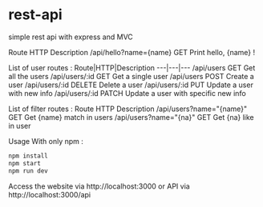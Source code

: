 # rest-api
simple rest api with express and MVC

Route                   HTTP  Description
/api/hello?name={name}  GET   Print hello, {name} !

List of user routes :
Route|HTTP|Description
---|---|---
/api/users      GET     Get all the users
/api/users/:id  GET     Get a single user
/api/users      POST    Create a user
/api/users/:id  DELETE  Delete a user
/api/users/:id  PUT     Update a user with new info
/api/users/:id  PATCH   Update a user with specific new info

List of filter routes :
Route                     HTTP  Description
/api/users?name="{name}"  GET   Get {name} match in users
/api/users?name="{na}"    GET   Get {na} like in user

Usage
With only npm :

```javascript
npm install
npm start
npm run dev
```

Access the website via http://localhost:3000 or API via http://localhost:3000/api
